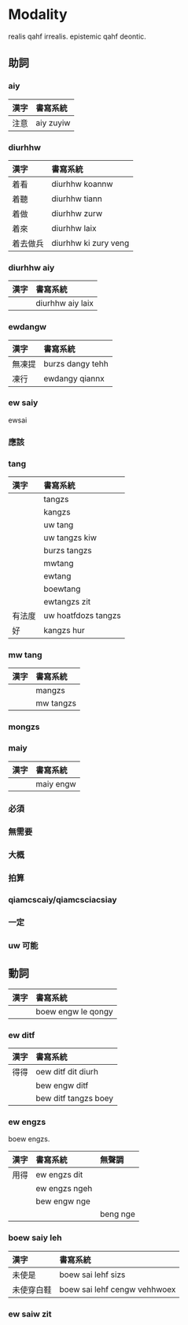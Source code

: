 # Modality

realis qahf irrealis. epistemic qahf deontic.

## 助詞

### aiy

| 漢字 | 書寫系統 |
| :--- | :--- |
| 注意 | aiy zuyiw |

### diurhhw

| 漢字 | 書寫系統 |
| :--- | :--- |
| 着看 | diurhhw koannw |
| 着聽 | diurhhw tiann |
| 着做 | diurhhw zurw |
| 着來 | diurhhw laix |
| 着去做兵 | diurhhw ki zury veng |

### diurhhw aiy

| 漢字 | 書寫系統 |
| :--- | :--- |
|| diurhhw aiy laix |

### ewdangw

| 漢字 | 書寫系統 |
| :--- | :--- |
| 無凍提 | burzs dangy tehh |
| 凍行 | ewdangy qiannx |

### ew saiy

ewsai

### 應該

### tang

| 漢字 | 書寫系統 |
| :--- | :--- |
|| tangzs |
|| kangzs |
|| uw tang |
|| uw tangzs kiw |
|| burzs tangzs |
|| mwtang |
|| ewtang |
|| boewtang |
|| ewtangzs zit |
| 有法度 | uw hoatfdozs tangzs |
| 好 | kangzs hur |

### mw tang

| 漢字 | 書寫系統 |
| :--- | :--- |
|| mangzs |
|| mw tangzs |

### mongzs

### maiy

| 漢字 | 書寫系統 |
| :--- | :--- |
|| maiy engw |

### 必須

### 無需要

### 大概

### 拍算

### qiamcscaiy/qiamcsciacsiay

### 一定

### uw 可能

## 動詞

| 漢字 | 書寫系統 |
| :--- | :--- |
|| boew engw le qongy  |

### ew ditf

| 漢字 | 書寫系統 |
| :--- | :--- |
| 得得 | oew ditf dit diurh  |
|| bew engw ditf |
|| bew ditf tangzs boey |

### ew engzs

boew engzs.

| 漢字 | 書寫系統 | 無聲調 |
| :--- | :--- | :--- |
| 用得 | ew engzs dit ||
|| ew engzs ngeh ||
|| bew engw nge ||
||| beng nge |

### boew saiy leh

| 漢字 | 書寫系統 |
| :--- | :--- |
| 未使是 | boew sai lehf sizs |
| 未使穿白鞋 | boew sai lehf cengw vehhwoex |

### ew saiw zit
